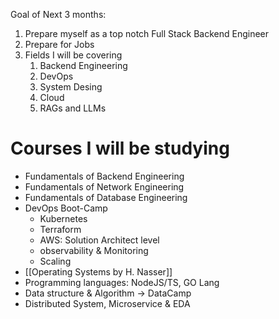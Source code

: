 Goal of Next 3 months:
1. Prepare myself as a top notch Full Stack Backend Engineer
2. Prepare for Jobs
3. Fields I will be covering
	1. Backend Engineering
	2. DevOps
	3. System Desing
	4. Cloud
	5. RAGs and LLMs
# Courses I will be studying
- Fundamentals of Backend Engineering
- Fundamentals of Network Engineering
- Fundamentals of Database Engineering
- DevOps Boot-Camp
	- Kubernetes
	- Terraform
	- AWS: Solution Architect level
	- observability & Monitoring
	- Scaling
- [[Operating Systems by H. Nasser]]
- Programming languages: NodeJS/TS, GO Lang
- Data structure & Algorithm -> DataCamp
- Distributed System, Microservice & EDA